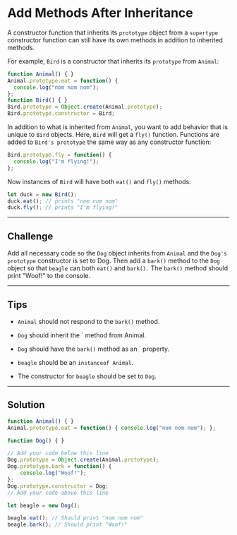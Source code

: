 # Add Methods After Inheritance

A constructor function that inherits its `prototype` object from a `supertype` constructor function can still have its own methods in addition to inherited methods.

For example, `Bird` is a constructor that inherits its `prototype` from `Animal`:

```js
function Animal() { }
Animal.prototype.eat = function() {
  console.log("nom nom nom");
};
function Bird() { }
Bird.prototype = Object.create(Animal.prototype);
Bird.prototype.constructor = Bird;
```

In addition to what is inherited from `Animal`, you want to add behavior that is unique to `Bird` objects. Here, `Bird` will get a `fly()` function. Functions are added to `Bird's prototype` the same way as any constructor function:

```js
Bird.prototype.fly = function() {
  console.log("I'm flying!");
};
```

Now instances of `Bird` will have both `eat()` and `fly()` methods:

```js
let duck = new Bird();
duck.eat(); // prints "nom nom nom"
duck.fly(); // prints "I'm flying!"
```

---

## Challenge

Add all necessary code so the `Dog` object inherits from `Animal` and the `Dog's prototype` constructor is set to Dog. Then add a `bark()` method to the `Dog` object so that `beagle` can both `eat()` and `bark().` The `bark()` method should print "Woof!" to the console.

---

## Tips

- `Animal` should not respond to the `bark()` method.

- `Dog` should inherit the ´ method from Animal.

- `Dog` should have the `bark()` method as an ´ property.

- `beagle` should be an `instanceof Animal`.

- The constructor for `beagle` should be set to `Dog`.

---

## Solution

```js
function Animal() { }
Animal.prototype.eat = function() { console.log("nom nom nom"); };

function Dog() { }

// Add your code below this line
Dog.prototype = Object.create(Animal.prototype);
Dog.prototype.bark = function() {
    console.log("Woof!");
};
Dog.prototype.constructor = Dog;
// Add your code above this line

let beagle = new Dog();

beagle.eat(); // Should print "nom nom nom"
beagle.bark(); // Should print "Woof!"
```
